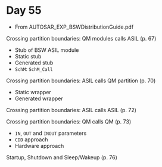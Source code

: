 # Day 55

* From AUTOSAR\_EXP\_BSWDistributionGuide.pdf

Crossing partition boundaries: QM modules calls ASIL (p. 67)
* Stub of BSW ASIL module
* Static stub
* Generated stub
* `SchM`: `SchM_Call`

Crossing partition boundaries: ASIL calls QM partition (p. 70)
* Static wrapper
* Generated wrapper

Crossing partition boundaries: ASIL calls ASIL (p. 72)

Crossing partition boundaries: QM calls QM (p. 73)
* `IN`, `OUT` and `INOUT` parameters
* `CDD` approach
* Hardware approach

Startup, Shutdown and Sleep/Wakeup (p. 76)
